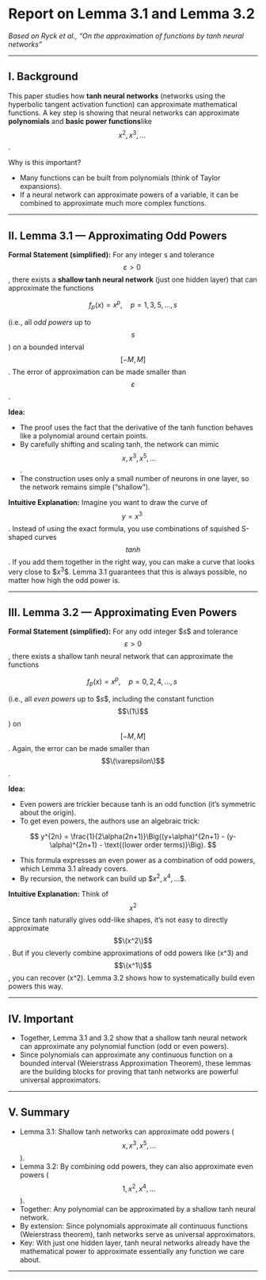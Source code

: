 # Report on Lemma 3.1 and Lemma 3.2  
*Based on Ryck et al., “On the approximation of functions by tanh neural networks”*

---

## Ⅰ. Background

This paper studies how **tanh neural networks** (networks using the hyperbolic tangent activation function) can approximate mathematical functions. A key step is showing that neural networks can approximate **polynomials** and **basic power functions**like  $$x^2, x^3, \dots\ $$.

Why is this important?
- Many functions can be built from polynomials (think of Taylor expansions).
- If a neural network can approximate powers of a variable, it can be combined to approximate much more complex functions.

---

## Ⅱ. Lemma 3.1 — Approximating Odd Powers

**Formal Statement (simplified):**
For any integer s and tolerance  $$\varepsilon > 0\ $$, there exists a **shallow tanh neural network** (just one hidden layer) that can approximate the functions

$$
\ f_p(x) = x^p, \quad p = 1, 3, 5, \dots, s\
$$

(i.e., all *odd powers* up to $$s$$) on a bounded interval $$[-M, M]$$. The error of approximation can be made smaller than $$\varepsilon$$.

**Idea:**
- The proof uses the fact that the derivative of the tanh function behaves like a polynomial around certain points.
- By carefully shifting and scaling tanh, the network can mimic  $$x, x^3, x^5, \dots $$.
- The construction uses only a small number of neurons in one layer, so the network remains simple (“shallow”).

**Intuitive Explanation:**
Imagine you want to draw the curve of  $$y = x^3\ $$. Instead of using the exact formula, you use combinations of squished S-shaped curves $$tanh$$. If you add them together in the right way, you can make a curve that looks very close to $$x^3\$$. Lemma 3.1 guarantees that this is always possible, no matter how high the odd power is.

---

## Ⅲ. Lemma 3.2 — Approximating Even Powers

**Formal Statement (simplified):**
For any odd integer $$s\$$ and tolerance $$\varepsilon > 0$$, there exists a shallow tanh neural network that can approximate the functions

$$
 f_p(x) = x^p, \quad p = 0, 2, 4, \dots, s\
$$  

(i.e., all *even powers* up to $$s\$$, including the constant function $$\(1\)$$) on $$[-M, M]$$. Again, the error can be made smaller than $$\(\varepsilon\)$$.

**Idea:**
- Even powers are trickier because tanh is an odd function (it’s symmetric about the origin).
- To get even powers, the authors use an algebraic trick:

$$
    y^{2n} = \frac{1}{2\alpha(2n+1)}\Big((y+\alpha)^{2n+1} - (y-\alpha)^{2n+1} - \text{(lower order terms)}\Big).
$$

- This formula expresses an even power as a combination of odd powers, which Lemma 3.1 already covers.
- By recursion, the network can build up $$x^2, x^4, \dots\$$.

**Intuitive Explanation:**
Think of $$x^2$$. Since tanh naturally gives odd-like shapes, it’s not easy to directly approximate $$\(x^2\)$$. But if you cleverly combine approximations of odd powers like \(x^3\) and $$\(x^1\)$$, you can recover \(x^2\). Lemma 3.2 shows how to systematically build even powers this way.

---

## Ⅳ. Important

- Together, Lemma 3.1 and 3.2 show that a shallow tanh neural network can approximate any polynomial function (odd or even powers).
- Since polynomials can approximate any continuous function on a bounded interval (Weierstrass Approximation Theorem), these lemmas are the building blocks for proving that tanh networks are powerful universal approximators.

---

## Ⅴ. Summary

- Lemma 3.1: Shallow tanh networks can approximate odd powers ($$x, x^3, x^5, \dots$$).
- Lemma 3.2: By combining odd powers, they can also approximate even powers ($$1, x^2, x^4, \dots$$).
- Together: Any polynomial can be approximated by a shallow tanh neural network.
- By extension: Since polynomials approximate all continuous functions (Weierstrass theorem), tanh networks serve as universal approximators.
- Key: With just one hidden layer, tanh neural networks already have the mathematical power to approximate essentially any function we care about.

---

